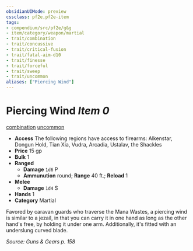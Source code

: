 ```yaml
---
obsidianUIMode: preview
cssclass: pf2e,pf2e-item
tags:
- compendium/src/pf2e/g&g
- item/category/weapon/martial
- trait/combination
- trait/concussive
- trait/critical-fusion
- trait/fatal-aim-d10
- trait/finesse
- trait/forceful
- trait/sweep
- trait/uncommon
aliases: ["Piercing Wind"]
---
```

# Piercing Wind *Item 0*  
[combination](rules/traits/combination-g-g.md "Combination Weapon Trait")  [uncommon](rules/traits/uncommon.md "Uncommon Rarity Trait")  

- **Access** The following regions have access to firearms: Alkenstar, Dongun Hold, Tian Xia, Vudra, Arcadia, Ustalav, the Shackles
- **Price** 15 gp
- **Bulk** 1
- **Ranged**  
  - **Damage** `1d6` P
  - **Ammunution** round; **Range** 40 ft.; **Reload** 1
- **Melee**  
  - **Damage** `1d4` S
- **Hands** 1
- **Category** Martial

Favored by caravan guards who traverse the Mana Wastes, a piercing wind is similar to a jezail, in that you can carry it in one hand as long as the other hand's free, by holding it under one arm. Additionally, it's fitted with an underslung curved blade.

*Source: Guns & Gears p. 158*